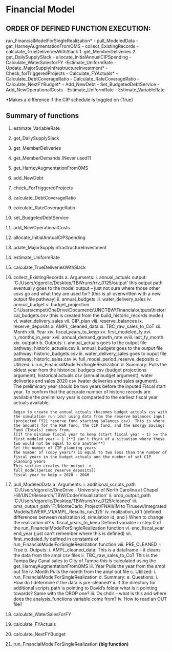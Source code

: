 # Financial Model

## ORDER OF DEFINED FUNCTION EXECUTION:
run_FinancialModelForSingleRealization\*
	- pull_ModeledData
		-get_HarneyAugmentationFromOMS
	- collect_ExistingRecords
		- calculate_TrueDeliveriesWithSlack
			1.	get_MemberDeliveries
			2.	get_DailySupplySlack
	- allocate_InitialAnnualCIPSpending
	- Calculate_WaterSalesforFY
		-Estimate_UniformRate
	- Update_MajorSupplyInfrastructureInvestment\*
		- Check_forTriggeredProjects
	- Calculate_FYActuals\*
		- Calculate_DebtCoverageRatio
		- Calculate_RateCoverageRatio
	- Calculate_NextFYBudget\*
		- Add_NewDebt
		- Set_BudgetedDebtService
		- Add_NewOperationalCosts
		- Estimate_UniformRate
		- Estimate_VariableRate

\*Makes a difference if the CIP schedule is toggled on (True)




## Summary of functions

1. estimate_VariableRate
2. get_DailySupplySlack
3. get_MemberDeliveries
4. get_MemberDemands (Never used?)
5. get_HarneyAugmentationFromOMS
6. add_NewDebt
7. check_ForTriggeredProjects
8. calculate_DebtCoverageRatio
9. calculate_RateCoverageRatio
10. set_BudgetedDebtService
11. add_NewOperationalCosts
12. allocate_InitialAnnualCIPSpending
13. pdate_MajorSupplyInfrastructureInvestment
14. estimate_UniformRate
15. calculate_TrueDeliveriesWithSlack
16. collect_ExistingRecords
	a. Arguments:
		i.	annual_actuals
			output: 'C:/Users/dgorelic/Desktop/TBWruns/rrv_0125/output'
			this output path eventually goes to the model output – just not sure where those other csvs go and what they are used for? (this is all overwritten with a new output file pathway)
		ii.	annual_budgets
		iii.	water_delivery_sales
		iv.	annual_budget
		v.	budget_projection
			C:\Users\cmpet\OneDrive\Documents\UNCTBW\Financialoutputs\historical_budgets.csv (this is created from the build_historic_records model)
		vi.	water_delivery_sales
		vii.	CIP_plan
		viii.	reserve_balances
		ix.	reserve_deposits
		x.	AMPL_cleaned_data
		xi.	TBC_raw_sales_to_CoT
		xii.	Month
		xiii.	Year
		xiv.	fiscal_years_to_keep
		xv.	first_modeled_fy
		xvi.	n_months_in_year
		xvii.	annual_demand_growth_rate
		xviii.	last_fy_month
		xix.	outpath
	b.	Outputs:
		i.	annual_actuals
			goes to the output file pathway: historic_actuals.csv
		ii.	annual_budgets
			goes to the output file pathway: historic_budgets.csv
		iii.	water_delivery_sales
			goes to ouput file pathway: historic_sales.csv
		iv.	full_model_period_reserve_deposits
	c.	Utilized:
		i.	run_FinancialModelForSingleRealization
	d.	Summary:
		Pulls the oldest year from the historical budgets csv (budget projections argument), historical actuals csv (annual budget argument), water deliveries and sales 2020 csv (water deliveries and sales argument). 
		The preliminary year should be two years before the inputed Fiscal start year. To confirm that the accurate number of historic records are available the preliminary year is comparted to the earliest fiscal year actuals available.

		Begin to create the annual actuals (becomes budget actuals csv with the simulation run ids) using data from the reserve balances input (projected FY21 reserve fund starting balances csv). This is where the amounts for the R&R fund, the CIP fund, and the Energy Savings Fund (Totals) comes from.
		[[If the minimum fiscal year to keep (start fiscal year – 1) >= the first modeled year – 1 (**I can’t think of a situation where these two would not be equal to one another**) 
		Set the number of CIP planning years
		The number of (copy years?) is equal to two less than the number of fiscal years in the budget actuals and the number of set CIP planning years
		This section creates the output -> full_model)period_reserve_deposits]]
		Fiscal year to keep = 2020 - 2040


17.	pull_ModeledData
	a.	Arguments:
		i.	additional_scripts_path
			'C:/Users/dgorelic/OneDrive - University of North Carolina at Chapel Hill/UNC/Research/TBW/Code/Visualization'
		ii.	orop_output_path
			'C:/Users/dgorelic/Desktop/TBWruns/rrv_0125/cleaned'
		iii.	oms_output_path
			'F:/MonteCarlo_Project/FNAII/IM to Tirusew/Integrated Models/SWERP_V1/AMPL_Results_run_125'
		iv.	realization_id
			1 (defined differences between realization id, simulation id, and ) When to change the realization id?
		v.	fiscal_years_to_keep
			Defined variable in step 0 of the run_FinancialModelForSingleRealization function
		vi.	end_fiscal_year
			end_year (just can’t remember where this is defined)
		vii.	first_modeled_fy
			defined in constants of run_FinancialModelForSingleRealization function
		viii.	PRE_CLEANED = True
	b.	Outputs:
		i.	AMPL_cleaned_data:
			This is a dataframe – it cleans the data from the ampl csv files
		ii.	TBC_raw_sales_to_CoT
			This is the Tampa Bay Canal sales to City of Tampa this is calculated using the get_HarneyAugmentationFromOMS
		iii.	Year
			Pulls the year from the ampl out file 
		iv.	Month
			Pulls the month from the ampl out file
	c.	Utilized: 
		i.	run_FinancialModelForSingleRealization
	d.	Summary:
	e.	Questions:
		i.	How do I determine if the data is pre-cleaned?
		ii.	If the directory for additional scripts path is pointing to David’s folder what is it pointing towards? Same with the OROP one?
		iii.	Os.chdir – what is this and where does the analysis_functions variable come from?
		iv.	How to read an OUT file?
18.	calculate_WaterSalesForFY
19.	calculate_FYActuals
20.	calculate_NextFYBudget
21.	run_FinancialModelForSingleRealization **(big function)**
 

